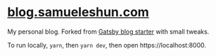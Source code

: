# [blog.samueleshun.com](https://blog.samueleshun.com/)

My personal blog. Forked from [Gatsby blog starter](https://github.com/gatsbyjs/gatsby-starter-blog) with small tweaks.

To run locally, `yarn`, then `yarn dev`, then open https://localhost:8000.
